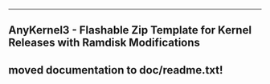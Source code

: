 -------------------------
AnyKernel3 - Flashable Zip Template for Kernel Releases with Ramdisk Modifications
-------------------------

## moved documentation to doc/readme.txt!
